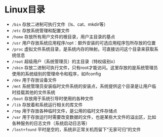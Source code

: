 # Linux目录

- ``/bin`` 存放二进制可执行文件（ls、cat、mkdir等）
- ``/etc`` 存放系统管理和配置文件
- ``/home`` 存放所有用户文件的根目录，用户主目录的基点
- ``/usr`` 用户存放系统应用程序/opt：额外安装的可选应用程序包所存放的位置
- ``/proc`` 虚拟文件系统目录，是系统内存的映射。可直接访问这个目录来获取系统信息
- ``/root`` 超级用户（系统管理员）的主目录（特权级别o）
- ``/sbin`` 存放二进制可执行文件，只有root才能访问。这里存放的是系统管理员使用的系统级别的管理命令和程序，如ifconfig
- ``/dev`` 用于存放设备文件
- ``/mnt`` 系统管理员安装临时文件系统的安装点，系统提供这个目录是让用户临时挂载其他的文件系统
- ``/boot`` 存放用于系统引导时使用的各种文件
- ``/lib`` 存放着和系统运行相关的库文件
- ``/tmp`` 用于存放各种临时文件，是公用的临时文件存储点
- ``/var`` 用于存放运行时需要改变数据的文件，也是某些大文件的溢出区，比如各种服务的日志文件（系统启动日志等）
- ``/lost+found`` 平时是空的，系统非正常关机而留下“无家可归”的文件
